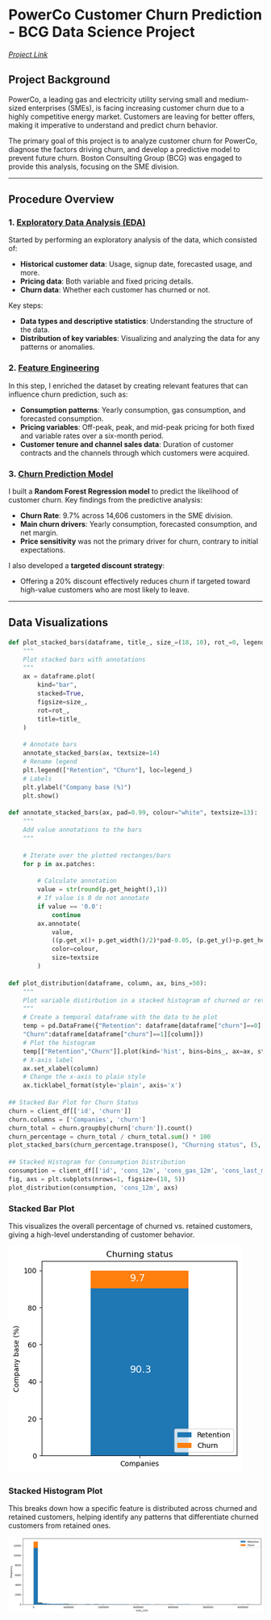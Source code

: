 # PowerCo Customer Churn Prediction - BCG Data Science Project

*[Project Link](https://www.theforage.com/simulations/bcg/data-science-ccdz)*

## Project Background

PowerCo, a leading gas and electricity utility serving small and medium-sized enterprises (SMEs), is facing increasing customer churn due to a highly competitive energy market. Customers are leaving for better offers, making it imperative to understand and predict churn behavior.

The primary goal of this project is to analyze customer churn for PowerCo, diagnose the factors driving churn, and develop a predictive model to prevent future churn. Boston Consulting Group (BCG) was engaged to provide this analysis, focusing on the SME division.

---

## Procedure Overview

### 1. [Exploratory Data Analysis (EDA)](DataAnalysis/EDA)

Started by performing an exploratory analysis of the data, which consisted of:
- **Historical customer data**: Usage, signup date, forecasted usage, and more.
- **Pricing data**: Both variable and fixed pricing details.
- **Churn data**: Whether each customer has churned or not.

Key steps:
- **Data types and descriptive statistics**: Understanding the structure of the data.
- **Distribution of key variables**: Visualizing and analyzing the data for any patterns or anomalies.

### 2. [Feature Engineering](DataAnalysis/Feature_Engineering)

In this step, I enriched the dataset by creating relevant features that can influence churn prediction, such as:
- **Consumption patterns**: Yearly consumption, gas consumption, and forecasted consumption.
- **Pricing variables**: Off-peak, peak, and mid-peak pricing for both fixed and variable rates over a six-month period.
- **Customer tenure and channel sales data**: Duration of customer contracts and the channels through which customers were acquired.

### 3. [Churn Prediction Model](DataAnalysis/Modeling)

I built a **Random Forest Regression model** to predict the likelihood of customer churn. Key findings from the predictive analysis:
- **Churn Rate**: 9.7% across 14,606 customers in the SME division.
- **Main churn drivers**: Yearly consumption, forecasted consumption, and net margin.
- **Price sensitivity** was not the primary driver for churn, contrary to initial expectations.
  
I also developed a **targeted discount strategy**:
- Offering a 20% discount effectively reduces churn if targeted toward high-value customers who are most likely to leave.

---

## Data Visualizations

```python
def plot_stacked_bars(dataframe, title_, size_=(18, 10), rot_=0, legend_="upper right"):
    """
    Plot stacked bars with annotations
    """
    ax = dataframe.plot(
        kind="bar",
        stacked=True,
        figsize=size_,
        rot=rot_,
        title=title_
    )

    # Annotate bars
    annotate_stacked_bars(ax, textsize=14)
    # Rename legend
    plt.legend(["Retention", "Churn"], loc=legend_)
    # Labels
    plt.ylabel("Company base (%)")
    plt.show()

def annotate_stacked_bars(ax, pad=0.99, colour="white", textsize=13):
    """
    Add value annotations to the bars
    """

    # Iterate over the plotted rectanges/bars
    for p in ax.patches:
        
        # Calculate annotation
        value = str(round(p.get_height(),1))
        # If value is 0 do not annotate
        if value == '0.0':
            continue
        ax.annotate(
            value,
            ((p.get_x()+ p.get_width()/2)*pad-0.05, (p.get_y()+p.get_height()/2)*pad),
            color=colour,
            size=textsize
        )

def plot_distribution(dataframe, column, ax, bins_=50):
    """
    Plot variable distirbution in a stacked histogram of churned or retained company
    """
    # Create a temporal dataframe with the data to be plot
    temp = pd.DataFrame({"Retention": dataframe[dataframe["churn"]==0][column],
    "Churn":dataframe[dataframe["churn"]==1][column]})
    # Plot the histogram
    temp[["Retention","Churn"]].plot(kind='hist', bins=bins_, ax=ax, stacked=True)
    # X-axis label
    ax.set_xlabel(column)
    # Change the x-axis to plain style
    ax.ticklabel_format(style='plain', axis='x')

## Stacked Bar Plot for Churn Status
churn = client_df[['id', 'churn']]
churn.columns = ['Companies', 'churn']
churn_total = churn.groupby(churn['churn']).count()
churn_percentage = churn_total / churn_total.sum() * 100
plot_stacked_bars(churn_percentage.transpose(), "Churning status", (5, 5), legend_="lower right")

## Stacked Histogram for Consumption Distribution
consumption = client_df[['id', 'cons_12m', 'cons_gas_12m', 'cons_last_month', 'imp_cons', 'has_gas', 'churn']]
fig, axs = plt.subplots(nrows=1, figsize=(18, 5))
plot_distribution(consumption, 'cons_12m', axs)
```

### Stacked Bar Plot
This visualizes the overall percentage of churned vs. retained customers, giving a high-level understanding of customer behavior.

![Churned vs. Retained Customers](file/Churning_Status.png)

### Stacked Histogram Plot
This breaks down how a specific feature is distributed across churned and retained customers, helping identify any patterns that differentiate churned customers from retained ones.

![Consumption Distribution](file/Distribution.png)
